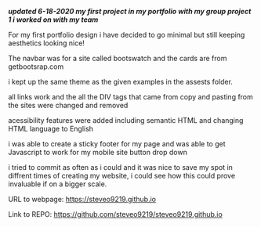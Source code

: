 **_updated 6-18-2020 my first project in my portfolio with my group project 1 i worked on with my team_**

For my first portfolio design i have decided to go minimal but still keeping aesthetics looking nice!

The navbar was for a site called bootswatch and the cards are from getbootsrap.com

i kept up the same theme as the given examples in the assests folder.

all links work and the all the DIV tags that came from copy and pasting from the sites were changed and removed

acessibility features were added including semantic HTML and changing HTML language to English

i was able to create a sticky footer for my page and was able to get Javascript to work for my mobile site button drop down

i tried to commit as often as i could and it was nice to save my spot in diffrent times of creating my website, i could see how this could prove invaluable if on a bigger scale.

URL to webpage: https://steveo9219.github.io

Link to REPO: https://github.com/steveo9219/steveo9219.github.io
